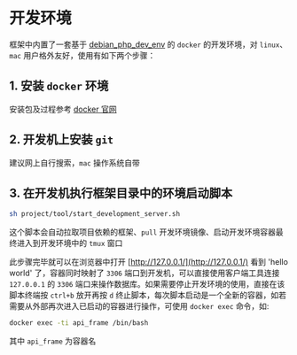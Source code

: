 # 开发环境
框架中内置了一套基于 [debian_php_dev_env](https://github.com/smarty-kiki/debian_php_dev_env) 的 `docker` 的开发环境，对 `linux`、`mac` 用户格外友好，使用有如下两个步骤：

## 1. 安装 `docker` 环境
安装包及过程参考 [docker 官网](https://hub.docker.com/search/?type=edition&offering=community)

## 2. 开发机上安装 `git`
建议网上自行搜索，`mac` 操作系统自带

## 3. 在开发机执行框架目录中的环境启动脚本
```bash
sh project/tool/start_development_server.sh
```
这个脚本会自动拉取项目依赖的框架、`pull` 开发环境镜像、启动开发环境容器最终进入到开发环境中的 `tmux` 窗口

此步骤完毕就可以在浏览器中打开 [http://127.0.0.1/](http://127.0.0.1/) 看到 'hello world' 了，容器同时映射了 `3306` 端口到开发机，可以直接使用客户端工具连接 `127.0.0.1` 的 `3306` 端口来操作数据库。如果需要停止开发环境的使用，直接在该脚本终端按 `ctrl+b` 放开再按 `d` 终止脚本，每次脚本启动是一个全新的容器，如若需要从外部再次进入已启动的容器进行操作，可使用 `docker exec` 命令，如:
```bash
docker exec -ti api_frame /bin/bash
```
其中 `api_frame` 为容器名
